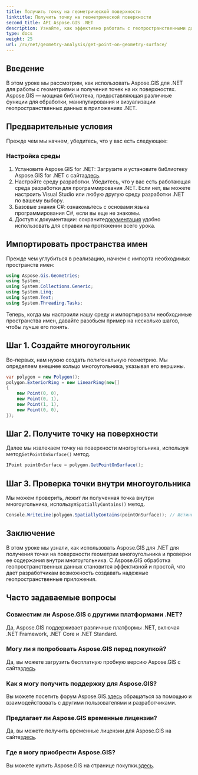 ```yaml
---
title: Получить точку на геометрической поверхности
linktitle: Получить точку на геометрической поверхности
second_title: API Aspose.GIS .NET
description: Узнайте, как эффективно работать с геопространственными данными с помощью Aspose.GIS for .NET. Включены пошаговое руководство и часто задаваемые вопросы.
type: docs
weight: 25
url: /ru/net/geometry-analysis/get-point-on-geometry-surface/
---
```

## Введение
В этом уроке мы рассмотрим, как использовать Aspose.GIS для .NET для работы с геометриями и получения точек на их поверхностях. Aspose.GIS — мощная библиотека, предоставляющая различные функции для обработки, манипулирования и визуализации геопространственных данных в приложениях .NET.
## Предварительные условия
Прежде чем мы начнем, убедитесь, что у вас есть следующее:
### Настройка среды
1. Установите Aspose.GIS for .NET: Загрузите и установите библиотеку Aspose.GIS for .NET с сайта[здесь](https://releases.aspose.com/gis/net/).
2. Настройте среду разработки. Убедитесь, что у вас есть работающая среда разработки для программирования .NET. Если нет, вы можете настроить Visual Studio или любую другую среду разработки .NET по вашему выбору.
3. Базовые знания C#: ознакомьтесь с основами языка программирования C#, если вы еще не знакомы.
4.  Доступ к документации: сохраните[документация](https://reference.aspose.com/gis/net/) удобно использовать для справки на протяжении всего урока.

## Импортировать пространства имен
Прежде чем углубиться в реализацию, начнем с импорта необходимых пространств имен:

```csharp
using Aspose.Gis.Geometries;
using System;
using System.Collections.Generic;
using System.Linq;
using System.Text;
using System.Threading.Tasks;
```

Теперь, когда мы настроили нашу среду и импортировали необходимые пространства имен, давайте разобьем пример на несколько шагов, чтобы лучше его понять.
## Шаг 1. Создайте многоугольник
Во-первых, нам нужно создать полигональную геометрию. Мы определяем внешнее кольцо многоугольника, указывая его вершины.
```csharp
var polygon = new Polygon();
polygon.ExteriorRing = new LinearRing(new[]
{
    new Point(0, 0),
    new Point(0, 1),
    new Point(1, 1),
    new Point(0, 0),
});
```
## Шаг 2. Получите точку на поверхности
Далее мы извлекаем точку на поверхности многоугольника, используя метод`GetPointOnSurface()` метод.
```csharp
IPoint pointOnSurface = polygon.GetPointOnSurface();
```
## Шаг 3. Проверка точки внутри многоугольника
 Мы можем проверить, лежит ли полученная точка внутри многоугольника, используя`SpatiallyContains()` метод.
```csharp
Console.WriteLine(polygon.SpatiallyContains(pointOnSurface)); // Истинный
```

## Заключение
В этом уроке мы узнали, как использовать Aspose.GIS для .NET для получения точки на поверхности геометрии многоугольника и проверки ее содержания внутри многоугольника. С Aspose.GIS обработка геопространственных данных становится эффективной и простой, что дает разработчикам возможность создавать надежные геопространственные приложения.
## Часто задаваемые вопросы
### Совместим ли Aspose.GIS с другими платформами .NET?
Да, Aspose.GIS поддерживает различные платформы .NET, включая .NET Framework, .NET Core и .NET Standard.
### Могу ли я попробовать Aspose.GIS перед покупкой?
 Да, вы можете загрузить бесплатную пробную версию Aspose.GIS с сайта[здесь](https://releases.aspose.com/).
### Как я могу получить поддержку для Aspose.GIS?
 Вы можете посетить форум Aspose.GIS.[здесь](https://forum.aspose.com/c/gis/33) обращаться за помощью и взаимодействовать с другими пользователями и разработчиками.
### Предлагает ли Aspose.GIS временные лицензии?
 Да, вы можете получить временные лицензии для Aspose.GIS на сайте[здесь](https://purchase.aspose.com/temporary-license/).
### Где я могу приобрести Aspose.GIS?
 Вы можете купить Aspose.GIS на странице покупки.[здесь](https://purchase.aspose.com/buy).
